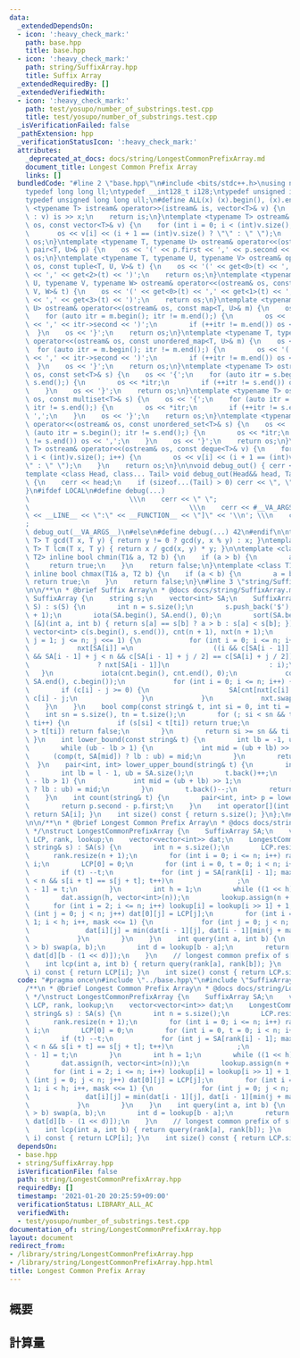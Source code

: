 ```yaml
---
data:
  _extendedDependsOn:
  - icon: ':heavy_check_mark:'
    path: base.hpp
    title: base.hpp
  - icon: ':heavy_check_mark:'
    path: string/SuffixArray.hpp
    title: Suffix Array
  _extendedRequiredBy: []
  _extendedVerifiedWith:
  - icon: ':heavy_check_mark:'
    path: test/yosupo/number_of_substrings.test.cpp
    title: test/yosupo/number_of_substrings.test.cpp
  _isVerificationFailed: false
  _pathExtension: hpp
  _verificationStatusIcon: ':heavy_check_mark:'
  attributes:
    _deprecated_at_docs: docs/string/LongestCommonPrefixArray.md
    document_title: Longest Common Prefix Array
    links: []
  bundledCode: "#line 2 \"base.hpp\"\n#include <bits/stdc++.h>\nusing namespace std;\n\
    typedef long long ll;\ntypedef __int128_t i128;\ntypedef unsigned int uint;\n\
    typedef unsigned long long ull;\n#define ALL(x) (x).begin(), (x).end()\n\ntemplate\
    \ <typename T> istream& operator>>(istream& is, vector<T>& v) {\n    for (T& x\
    \ : v) is >> x;\n    return is;\n}\ntemplate <typename T> ostream& operator<<(ostream&\
    \ os, const vector<T>& v) {\n    for (int i = 0; i < (int)v.size(); i++) {\n \
    \       os << v[i] << (i + 1 == (int)v.size() ? \"\" : \" \");\n    }\n    return\
    \ os;\n}\ntemplate <typename T, typename U> ostream& operator<<(ostream& os, const\
    \ pair<T, U>& p) {\n    os << '(' << p.first << ',' << p.second << ')';\n    return\
    \ os;\n}\ntemplate <typename T, typename U, typename V> ostream& operator<<(ostream&\
    \ os, const tuple<T, U, V>& t) {\n    os << '(' << get<0>(t) << ',' << get<1>(t)\
    \ << ',' << get<2>(t) << ')';\n    return os;\n}\ntemplate <typename T, typename\
    \ U, typename V, typename W> ostream& operator<<(ostream& os, const tuple<T, U,\
    \ V, W>& t) {\n    os << '(' << get<0>(t) << ',' << get<1>(t) << ',' << get<2>(t)\
    \ << ',' << get<3>(t) << ')';\n    return os;\n}\ntemplate <typename T, typename\
    \ U> ostream& operator<<(ostream& os, const map<T, U>& m) {\n    os << '{';\n\
    \    for (auto itr = m.begin(); itr != m.end();) {\n        os << '(' << itr->first\
    \ << ',' << itr->second << ')';\n        if (++itr != m.end()) os << ',';\n  \
    \  }\n    os << '}';\n    return os;\n}\ntemplate <typename T, typename U> ostream&\
    \ operator<<(ostream& os, const unordered_map<T, U>& m) {\n    os << '{';\n  \
    \  for (auto itr = m.begin(); itr != m.end();) {\n        os << '(' << itr->first\
    \ << ',' << itr->second << ')';\n        if (++itr != m.end()) os << ',';\n  \
    \  }\n    os << '}';\n    return os;\n}\ntemplate <typename T> ostream& operator<<(ostream&\
    \ os, const set<T>& s) {\n    os << '{';\n    for (auto itr = s.begin(); itr !=\
    \ s.end();) {\n        os << *itr;\n        if (++itr != s.end()) os << ',';\n\
    \    }\n    os << '}';\n    return os;\n}\ntemplate <typename T> ostream& operator<<(ostream&\
    \ os, const multiset<T>& s) {\n    os << '{';\n    for (auto itr = s.begin();\
    \ itr != s.end();) {\n        os << *itr;\n        if (++itr != s.end()) os <<\
    \ ',';\n    }\n    os << '}';\n    return os;\n}\ntemplate <typename T> ostream&\
    \ operator<<(ostream& os, const unordered_set<T>& s) {\n    os << '{';\n    for\
    \ (auto itr = s.begin(); itr != s.end();) {\n        os << *itr;\n        if (++itr\
    \ != s.end()) os << ',';\n    }\n    os << '}';\n    return os;\n}\ntemplate <typename\
    \ T> ostream& operator<<(ostream& os, const deque<T>& v) {\n    for (int i = 0;\
    \ i < (int)v.size(); i++) {\n        os << v[i] << (i + 1 == (int)v.size() ? \"\
    \" : \" \");\n    }\n    return os;\n}\n\nvoid debug_out() { cerr << '\\n'; }\n\
    template <class Head, class... Tail> void debug_out(Head&& head, Tail&&... tail)\
    \ {\n    cerr << head;\n    if (sizeof...(Tail) > 0) cerr << \", \";\n    debug_out(move(tail)...);\n\
    }\n#ifdef LOCAL\n#define debug(...)                                          \
    \                         \\\n    cerr << \" \";                             \
    \                                        \\\n    cerr << #__VA_ARGS__ << \" :[\"\
    \ << __LINE__ << \":\" << __FUNCTION__ << \"]\" << '\\n'; \\\n    cerr << \" \"\
    ;                                                                     \\\n   \
    \ debug_out(__VA_ARGS__)\n#else\n#define debug(...) 42\n#endif\n\ntemplate <typename\
    \ T> T gcd(T x, T y) { return y != 0 ? gcd(y, x % y) : x; }\ntemplate <typename\
    \ T> T lcm(T x, T y) { return x / gcd(x, y) * y; }\n\ntemplate <class T1, class\
    \ T2> inline bool chmin(T1& a, T2 b) {\n    if (a > b) {\n        a = b;\n   \
    \     return true;\n    }\n    return false;\n}\ntemplate <class T1, class T2>\
    \ inline bool chmax(T1& a, T2 b) {\n    if (a < b) {\n        a = b;\n       \
    \ return true;\n    }\n    return false;\n}\n#line 3 \"string/SuffixArray.hpp\"\
    \n\n/**\n * @brief Suffix Array\n * @docs docs/string/SuffixArray.md\n */\nstruct\
    \ SuffixArray {\n    string s;\n    vector<int> SA;\n    SuffixArray(const string&\
    \ S) : s(S) {\n        int n = s.size();\n        s.push_back('$');\n        SA.resize(n\
    \ + 1);\n        iota(SA.begin(), SA.end(), 0);\n        sort(SA.begin(), SA.end(),\
    \ [&](int a, int b) { return s[a] == s[b] ? a > b : s[a] < s[b]; });\n       \
    \ vector<int> c(s.begin(), s.end()), cnt(n + 1), nxt(n + 1);\n        for (int\
    \ j = 1; j <= n; j <<= 1) {\n            for (int i = 0; i <= n; i++) {\n    \
    \            nxt[SA[i]] =\n                    ((i && c[SA[i - 1]] == c[SA[i]]\
    \ && SA[i - 1] + j < n && c[SA[i - 1] + j / 2] == c[SA[i] + j / 2])\n        \
    \                 ? nxt[SA[i - 1]]\n                         : i);\n         \
    \   }\n            iota(cnt.begin(), cnt.end(), 0);\n            copy(SA.begin(),\
    \ SA.end(), c.begin());\n            for (int i = 0; i <= n; i++) {\n        \
    \        if (c[i] - j >= 0) {\n                    SA[cnt[nxt[c[i] - j]]++] =\
    \ c[i] - j;\n                }\n            }\n            nxt.swap(c);\n    \
    \    }\n    }\n    bool comp(const string& t, int si = 0, int ti = 0) {\n    \
    \    int sn = s.size(), tn = t.size();\n        for (; si < sn && ti < tn; si++,\
    \ ti++) {\n            if (s[si] < t[ti]) return true;\n            if (s[si]\
    \ > t[ti]) return false;\n        }\n        return si >= sn && ti < tn;\n   \
    \ }\n    int lower_bound(const string& t) {\n        int lb = -1, ub = SA.size();\n\
    \        while (ub - lb > 1) {\n            int mid = (ub + lb) >> 1;\n      \
    \      (comp(t, SA[mid]) ? lb : ub) = mid;\n        }\n        return ub;\n  \
    \  }\n    pair<int, int> lower_upper_bound(string& t) {\n        int l = lower_bound(t);\n\
    \        int lb = l - 1, ub = SA.size();\n        t.back()++;\n        while (ub\
    \ - lb > 1) {\n            int mid = (ub + lb) >> 1;\n            (comp(t, SA[mid])\
    \ ? lb : ub) = mid;\n        }\n        t.back()--;\n        return {l, ub};\n\
    \    }\n    int count(string& t) {\n        pair<int, int> p = lower_upper_bound(t);\n\
    \        return p.second - p.first;\n    }\n    int operator[](int i) const {\
    \ return SA[i]; }\n    int size() const { return s.size(); }\n};\n#line 4 \"string/LongestCommonPrefixArray.hpp\"\
    \n\n/**\n * @brief Longest Common Prefix Array\n * @docs docs/string/LongestCommonPrefixArray.md\n\
    \ */\nstruct LongestCommonPrefixArray {\n    SuffixArray SA;\n    vector<int>\
    \ LCP, rank, lookup;\n    vector<vector<int>> dat;\n    LongestCommonPrefixArray(const\
    \ string& s) : SA(s) {\n        int n = s.size();\n        LCP.resize(n);\n  \
    \      rank.resize(n + 1);\n        for (int i = 0; i <= n; i++) rank[SA[i]] =\
    \ i;\n        LCP[0] = 0;\n        for (int i = 0, t = 0; i < n; i++) {\n    \
    \        if (t) --t;\n            for (int j = SA[rank[i] - 1]; max(i, j) + t\
    \ < n && s[i + t] == s[j + t]; t++)\n                ;\n            LCP[rank[i]\
    \ - 1] = t;\n        }\n        int h = 1;\n        while ((1 << h) <= n) h++;\n\
    \        dat.assign(h, vector<int>(n));\n        lookup.assign(n + 1, 0);\n  \
    \      for (int i = 2; i <= n; i++) lookup[i] = lookup[i >> 1] + 1;\n        for\
    \ (int j = 0; j < n; j++) dat[0][j] = LCP[j];\n        for (int i = 1, mask =\
    \ 1; i < h; i++, mask <<= 1) {\n            for (int j = 0; j < n; j++) {\n  \
    \              dat[i][j] = min(dat[i - 1][j], dat[i - 1][min(j + mask, n - 1)]);\n\
    \            }\n        }\n    }\n    int query(int a, int b) {\n        if (a\
    \ > b) swap(a, b);\n        int d = lookup[b - a];\n        return min(dat[d][a],\
    \ dat[d][b - (1 << d)]);\n    }\n    // longest common prefix of s[a...] and s[b...]\n\
    \    int lcp(int a, int b) { return query(rank[a], rank[b]); }\n    int operator[](int\
    \ i) const { return LCP[i]; }\n    int size() const { return LCP.size(); }\n};\n"
  code: "#pragma once\n#include \"../base.hpp\"\n#include \"SuffixArray.hpp\"\n\n\
    /**\n * @brief Longest Common Prefix Array\n * @docs docs/string/LongestCommonPrefixArray.md\n\
    \ */\nstruct LongestCommonPrefixArray {\n    SuffixArray SA;\n    vector<int>\
    \ LCP, rank, lookup;\n    vector<vector<int>> dat;\n    LongestCommonPrefixArray(const\
    \ string& s) : SA(s) {\n        int n = s.size();\n        LCP.resize(n);\n  \
    \      rank.resize(n + 1);\n        for (int i = 0; i <= n; i++) rank[SA[i]] =\
    \ i;\n        LCP[0] = 0;\n        for (int i = 0, t = 0; i < n; i++) {\n    \
    \        if (t) --t;\n            for (int j = SA[rank[i] - 1]; max(i, j) + t\
    \ < n && s[i + t] == s[j + t]; t++)\n                ;\n            LCP[rank[i]\
    \ - 1] = t;\n        }\n        int h = 1;\n        while ((1 << h) <= n) h++;\n\
    \        dat.assign(h, vector<int>(n));\n        lookup.assign(n + 1, 0);\n  \
    \      for (int i = 2; i <= n; i++) lookup[i] = lookup[i >> 1] + 1;\n        for\
    \ (int j = 0; j < n; j++) dat[0][j] = LCP[j];\n        for (int i = 1, mask =\
    \ 1; i < h; i++, mask <<= 1) {\n            for (int j = 0; j < n; j++) {\n  \
    \              dat[i][j] = min(dat[i - 1][j], dat[i - 1][min(j + mask, n - 1)]);\n\
    \            }\n        }\n    }\n    int query(int a, int b) {\n        if (a\
    \ > b) swap(a, b);\n        int d = lookup[b - a];\n        return min(dat[d][a],\
    \ dat[d][b - (1 << d)]);\n    }\n    // longest common prefix of s[a...] and s[b...]\n\
    \    int lcp(int a, int b) { return query(rank[a], rank[b]); }\n    int operator[](int\
    \ i) const { return LCP[i]; }\n    int size() const { return LCP.size(); }\n};"
  dependsOn:
  - base.hpp
  - string/SuffixArray.hpp
  isVerificationFile: false
  path: string/LongestCommonPrefixArray.hpp
  requiredBy: []
  timestamp: '2021-01-20 20:25:59+09:00'
  verificationStatus: LIBRARY_ALL_AC
  verifiedWith:
  - test/yosupo/number_of_substrings.test.cpp
documentation_of: string/LongestCommonPrefixArray.hpp
layout: document
redirect_from:
- /library/string/LongestCommonPrefixArray.hpp
- /library/string/LongestCommonPrefixArray.hpp.html
title: Longest Common Prefix Array
---
```

## 概要

## 計算量